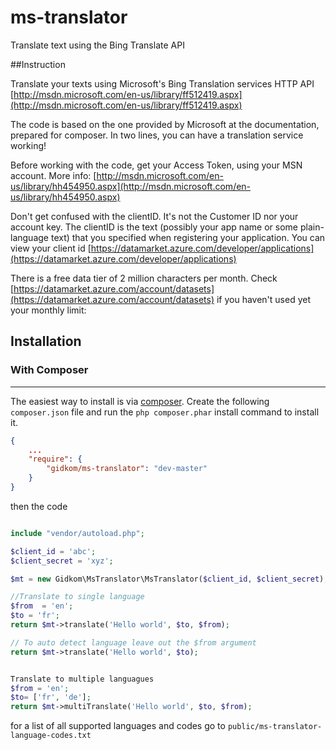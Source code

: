 ms-translator
==================

Translate text using the Bing Translate API

##Instruction

Translate your texts using Microsoft's Bing Translation services HTTP API [http://msdn.microsoft.com/en-us/library/ff512419.aspx](http://msdn.microsoft.com/en-us/library/ff512419.aspx)

The code is based on the one provided by Microsoft at the documentation, prepared for composer. In two lines, you can have a translation service working!

Before working with the code, get your Access Token, using your MSN account. More info: [http://msdn.microsoft.com/en-us/library/hh454950.aspx](http://msdn.microsoft.com/en-us/library/hh454950.aspx)

Don't get confused with the clientID. It's not the Customer ID nor your account key. The clientID is the text (possibly your app name or some plain-language text) that you specified when registering your application. You can view your client id [https://datamarket.azure.com/developer/applications](https://datamarket.azure.com/developer/applications)

There is a free data tier of 2 million characters per month. Check [https://datamarket.azure.com/account/datasets](https://datamarket.azure.com/account/datasets) if you haven't used yet your monthly limit: 

## Installation


### With Composer
-------------
The easiest way to install is via [composer](http://getcomposer.org/). Create the following `composer.json` file and run the `php composer.phar` install command to install it.

```json
{
	...
    "require": {
        "gidkom/ms-translator": "dev-master"
    }
}
```

then the code

```php

include "vendor/autoload.php";

$client_id = 'abc';
$client_secret = 'xyz';

$mt = new Gidkom\MsTranslator\MsTranslator($client_id, $client_secret);

//Translate to single language
$from  = 'en';
$to = 'fr';
return $mt->translate('Hello world', $to, $from);

// To auto detect language leave out the $from argument
return $mt->translate('Hello world', $to);


Translate to multiple languagues 
$from = 'en';
$to= ['fr', 'de'];
return $mt->multiTranslate('Hello world', $to, $from);

```

for a list of all supported languages and codes go to `public/ms-translator-language-codes.txt`